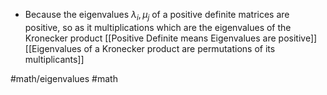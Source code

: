 - Because the eigenvalues $\lambda_i,\mu_j$ of a positive definite matrices are positive, so as it multiplications which are the eigenvalues of the Kronecker product
[[Positive Definite means Eigenvalues are positive]]
[[Eigenvalues of a Kronecker product are permutations of its multiplicants]]

#math/eigenvalues 
#math 